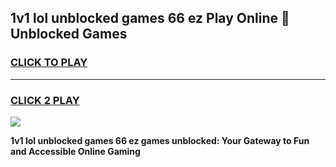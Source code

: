 
## 1v1 lol unblocked games 66 ez Play Online 👋 Unblocked Games
<h3>
<a href="https://premium.freeplayer.one?title=1v1_lol_unblocked_games_66_ez&ref=19F">CLICK TO PLAY</a></h3>
<hr>

<h3>
<a href="https://premium.freeplayer.one?title=1v1_lol_unblocked_games_66_ez&ref=19F">CLICK 2 PLAY</a>
  
</h3>

<a href="https://premium.freeplayer.one?title=1v1_lol_unblocked_games_66_ez&ref=19F"><img src="https://clearcache.store/games.png"></a>


**1v1 lol unblocked games 66 ez games unblocked: Your Gateway to Fun and Accessible Online Gaming**
